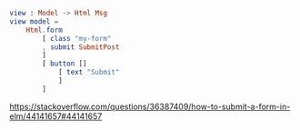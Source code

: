 ```elm
view : Model -> Html Msg
view model =
    Html.form
        [ class "my-form"
        , submit SubmitPost
        ]
        [ button []
            [ text "Submit"
            ]
        ]

```

https://stackoverflow.com/questions/36387409/how-to-submit-a-form-in-elm/44141657#44141657